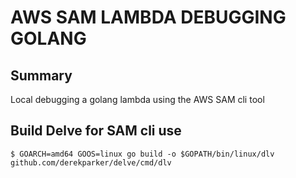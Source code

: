 # AWS SAM LAMBDA DEBUGGING GOLANG

## Summary
Local debugging a golang lambda using the AWS SAM cli tool

## Build Delve for SAM cli use
```console
$ GOARCH=amd64 GOOS=linux go build -o $GOPATH/bin/linux/dlv github.com/derekparker/delve/cmd/dlv
```
